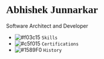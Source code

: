 
# <span style="font-family: 'Lucida Console';">Abhishek Junnarkar</span>

Software Architect and Developer


- ![#f03c15](https://via.placeholder.com/15/f03c15/000000?text=+) `Skills`
- ![#c5f015](https://via.placeholder.com/15/c5f015/000000?text=+) `Certifications`
- ![#1589F0](https://via.placeholder.com/15/1589F0/000000?text=+) `History`